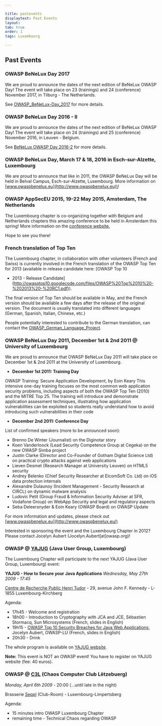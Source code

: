 ```yaml
---

title: pastevents
displaytext: Past Events
layout:
tab: true
order: 1
tags: Luxembourg

---
```


## Past Events


### OWASP BeNeLux Day 2017

We are proud to announce the dates of the next edition of BeNeLux OWASP
Day\! The event will take place on 23 (trainings) and 24 (conference)
November 2017, in Tilburg - The Netherlands.

See [OWASP_BeNeLux-Day_2017](OWASP_BeNeLux-Day_2017 "wikilink") for
more details.

### OWASP BeNeLux Day 2016 - II

We are proud to announce the dates of the next edition of BeNeLux OWASP
Day\! The event will take place on 24 (trainings) and 25 (conference)
November 2016, in Leuven - Belgium.

See [BeNeLux OWASP Day 2016-2](BeNeLux_OWASP_Day_2016-2 "wikilink") for
more details.

### OWASP BeNeLux Day, March 17 & 18, 2016 in Esch-sur-Alzette, Luxembourg

We are proud to announce that like in 2011, the OWASP BeNeLux Day will
be held in Belval Campus, Esch-sur-Alzette, Luxembourg. More information
on [www.owaspbenelux.eu](http://www.owaspbenelux.eu)\!

### OWASP AppSecEU 2015, 19-22 May 2015, Amsterdam, The Netherlands

The Luxembourg chapter is co-organizing together with Belgium and
Netherlands chapters this amazing conference to be held in Amsterdam
this spring\! More information on the [conference
website.](http://2015.appsec.eu)

Hope to see you there\!

### French translation of Top Ten

The Luxembourg chapter, in collaboration with other volunteers (French
and Swiss) is currently involved in the French translation of the OWASP
Top Ten for 2013 (available in release candidate here: [OWASP Top 10
- 2013 - Release
Candidate](http://owasptop10.googlecode.com/files/OWASP%20Top%2010%20-%202013%20-%20RC1.pdf)).

The final version of Top Ten should be available in May, and the French
version should be available a few days after the release of the original
version. The document is usually translated into different languages
(German, Spanish, Italian, Chinese, etc.)

People potentially interested to contribute to the German translation,
can contact the
[OWASP_German_Language_Project](OWASP_German_Language_Project "wikilink").

### OWASP BeNeLux Day 2011, December 1st & 2nd 2011 @ University of Luxembourg

We are proud to announce that OWASP BeNeLux Day 2011 will take place on
December 1st & 2nd 2011 at the University of Luxembourg.

  - **December 1st 2011: Training Day**

OWASP Training: Secure Application Development, by Eoin Keary This
intensive one-day training focuses on the most common web application
security problems, including aspects of both the OWASP Top Ten (2010)
and the MITRE Top 25. The training will introduce and demonstrate
application assessment techniques, illustrating how application
vulnerabilities can be exploited so students really understand how to
avoid introducing such vulnerabilities in their code



  - **December 2nd 2011: Conference Day**

List of confirmed speakers (more to be announced soon):

  - Brenno De Winter (Journalist) on the Diginotar story
  - Koen Vanderloock (Lead Security Competence Group at Cegeka) on the
    new OWASP Simba project
  - Justin Clarke (Director and Co-Founder of Gotham Digital Science
    Ltd) on practical crypto attacks against web applications
  - Lieven Desmet (Research Manager at University Leuven) on HTML5
    security
  - Andrey Belenko (Chief Security Researcher at ElcomSoft Co. Ltd) on
    iOS data protection internals
  - Alexandre Dulaunoy (Incident Management - Security Research at
    CIRCL) on dynamic malware analysis
  - Ludovic Petit (Group Fraud & Information Security Adviser at SFR,
    Vodafone Group) on WebApp Security and legal and regulatory aspects
  - Seba Deleersnyder & Eoin Keary (OWASP Board) on OWASP Update


For more information and updates, please check out
[www.owaspbenelux.eu](http://www.owaspbenelux.eu/)

Interested in sponsoring the event and the Luxembourg Chapter in 2012?
Please contact Jocelyn Aubert (Jocelyn.Aubert\[at\]owasp.org)\!


### OWASP @ [YAJUG](http://www.yajug.org/) (Java User Group, Luxembourg)

The Luxembourg Chapter will participate to the next YAJUG (Java User
Group, Luxembourg) event:

**YAJUG - How to Secure your Java Applications** *Wednesday, May 27th
2009 - 17:45*

[Centre de Recherche Public Henri Tudor](http://www.tudor.lu) - 29,
avenue John F. Kennedy - L-1855 Luxembourg-Kirchberg

Agenda:

  - 17h45 - Welcome and registration
  - 18h00 - Introduction to Cryptography with JCA and JCE, Sébastien
    Stormacq, Sun Microsystems (French, slides in English)
  - 19h15 - [OWASP Top 10 Security Breaches for Java Web
    Applications](http://www.owasp.org/images/b/bb/2009-05-27_owasp%40yajug.ppt),
    Jocelyn Aubert, OWASP-LU (French, slides in English)
  - 20h30 - Drink

The whole program is available on [YAJUG
website](http://www.yajug.org/confluence/display/Public/Future+Events).

**Note:** This event is NOT an OWASP event\! You have to register on
YAJUG website (fee: 40 euros).

### OWASP @ [C3L](http://www.c3l.lu/) (Chaos Computer Club Lëtzebuerg)

*Monday, April 6th 2009* - 20:00 (...until late in the night)

Brasserie [Seppl](http://www.seppl.lu/) (Club-Room) -
Luxembourg-Limpertsberg

Agenda:

  - 15 minutes intro OWASP Luxembourg Chapter
  - remaining time - Technical Chaos regarding OWASP

